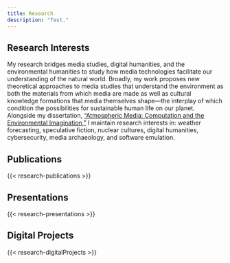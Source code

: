 ```yaml
---
title: Research
description: "Test."
---
```


## Research Interests

My research bridges media studies, digital humanities, and the environmental humanities to study how media technologies facilitate our understanding of the natural world. Broadly, my work proposes new theoretical approaches to media studies that understand the environment as both the materials from which media are made as well as cultural knowledge formations that media themselves shape—the interplay of which condition the possibilities for sustainable human life on our planet. Alongside my dissertation, <a href="/tags/dissertation/">“Atmospheric Media: Computation and the Environmental Imagination,”</a> I maintain research interests in: weather forecasting, speculative fiction, nuclear cultures, digital humanities, cybersecurity, media archaeology, and software emulation.

## Publications

{{< research-publications >}}

## Presentations

{{< research-presentations >}}

## Digital Projects

{{< research-digitalProjects >}}